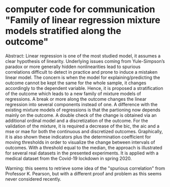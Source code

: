 # computer code for communication "Family of linear regression mixture models stratified along the outcome"

Abstract: Linear regression is one of the most studied model, it assumes a clear hypothesis of linearity. Underlying issues coming from Yule-Simpson’s paradox or more generally hidden
nonlinearities lead to spurious correlations difficult to detect in practice and prone to induce a mistaken linear model.
The concern is when the model for explaining/predicting the outcome cannot be kept the same for the whole sample, it changes accordingly to the dependent variable. Hence, it
is proposed a stratification of the outcome which leads to a new family of mixture models of regressions. A break or more along the outcome changes the linear regression into 
several components instead of one. A difference with the existing mixture models of regressions is that the partioning now depends mainly on the outcome. A double check
of the change is obtained via an additional ordinal model and a discretization of the outcome. For the validation of the mixture, it is required a decrease of the bic, the aic and
a mse or mae for both the continuous and discretized outcomes. Graphically, it is also shown these indicators plus the determination coefficient for moving thresholds in order
to visualize the change between intervals of outcomes. With a threshold equal to the median, the approach is illustrated for several real datasets in the presented experiments. It is
applied with a medical dataset from the Covid-19 lockdown in spring 2020.

Warning: this seems to retrieve some idea of the "spurious correlation" from Professor K. Pearson, but with a different proof and problem as this seems never considered recently.
